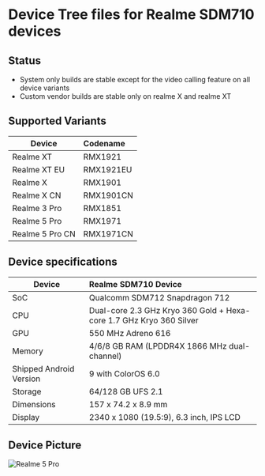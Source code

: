 # Device Tree files for Realme SDM710 devices
## Status
* System only builds are stable except for the video calling feature on all device variants
* Custom vendor builds are stable only on realme X and realme XT
## Supported Variants

|   Device             |   Codename   |
| ---------------------| :------------|
|   Realme XT          |   RMX1921    |
|   Realme XT EU       |   RMX1921EU  |
|   Realme X           |   RMX1901    |
|   Realme X CN        |   RMX1901CN  |
|   Realme 3 Pro       |   RMX1851    |
|   Realme 5 Pro       |   RMX1971    |
|   Realme 5 Pro CN    |   RMX1971CN  |

## Device specifications
| Device                  | Realme SDM710 Device                                                             |
| ----------------------- | :------------------------------------------------------------------------------- |
| SoC                     | Qualcomm SDM712 Snapdragon 712                                                   |
| CPU                     | Dual-core 2.3 GHz Kryo 360 Gold + Hexa-core 1.7 GHz Kryo 360 Silver              |
| GPU                     | 550 MHz Adreno 616                                                               |
| Memory                  | 4/6/8 GB RAM (LPDDR4X 1866 MHz dual-channel)                                     |
| Shipped Android Version | 9 with ColorOS 6.0                                                               |
| Storage                 | 64/128 GB UFS 2.1                                                                |
| Dimensions              | 157 x 74.2 x 8.9 mm                                                              |
| Display                 | 2340 x 1080 (19.5:9), 6.3 inch, IPS LCD                                          |

## Device Picture

![Realme 5 Pro](https://fdn2.gsmarena.com/vv/pics/realme/realme-5-pro-rmx1971-1.jpg "Realme 5 Pro")

